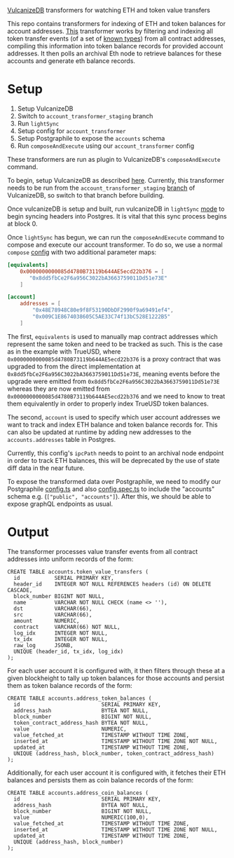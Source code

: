 [VulcanizeDB](https://github.com/vulcanize/maker-vulcanizedb) transformers for watching ETH and token value transfers

This repo contains transformers for indexing of ETH and token balances for account addresses. [This](https://github.com/vulcanize/account_transformers/tree/master/transformers/account/light) transformer 
works by filtering and indexing all token transfer events (of a set of [known types](https://github.com/vulcanize/account_transformers/tree/master/transformers/account/shared/constants)) from all contract addresses,
compiling this information into token balance records for provided account addresses. It then polls an archival Eth node to
retrieve balances for these accounts and generate eth balance records.

# Setup 

1. Setup VulcanizeDB
1. Switch to `account_transformer_staging` branch
1. Run `lightSync`
1. Setup config for `account_transformer`
1. Setup Postgraphile to expose the `accounts` schema
1. Run `composeAndExecute` using our `account_transformer` config

These transformers are run as plugin to VulcanizeDB's `composeAndExecute` command.

To begin, setup VulcanizeDB as described [here](https://github.com/vulcanize/maker-vulcanizedb#project-setup).
Currently, this transformer needs to be run from the `account_transformer_staging` [branch](https://github.com/vulcanize/maker-vulcanizedb/tree/account_transformer_staging)
of VulcanizeDB, so switch to that branch before building.

Once vulcanizeDB is setup and built, run vulcanizeDB in `lightSync` [mode](https://github.com/vulcanize/maker-vulcanizedb#alternatively-sync-in-light-mode)
to begin syncing headers into Postgres. It is vital that this sync process begins at block 0.

Once `lightSync` has begun, we can run the `composeAndExecute` command to compose and execute our account transformer. To
do so, we use a normal `compose` [config](https://github.com/vulcanize/maker-vulcanizedb#contractwatcher) with two additional parameter maps:

```toml
[equivalents]
    0x0000000000085d4780B73119b644AE5ecd22b376 = [
       "0x8dd5fbCe2F6a956C3022bA3663759011Dd51e73E"
    ]

[account]
    addresses = [
        "0x48E78948C80e9f8F53190DbDF2990f9a69491ef4",
        "0x009C1E8674038605C5AE33C74f13bC528E1222B5"
    ]
```

The first, `equivalents` is used to manually map contract addresses which represent the same token and need to be tracked
as such. This is the case as in the example with TrueUSD, where `0x0000000000085d4780B73119b644AE5ecd22b376` is a proxy
contract that was upgraded to from the direct implementation at `0x8dd5fbCe2F6a956C3022bA3663759011Dd51e73E`, meaning events
before the upgrade were emitted from `0x8dd5fbCe2F6a956C3022bA3663759011Dd51e73E` whereas they are now emitted from `0x0000000000085d4780B73119b644AE5ecd22b376`
and we need to know to treat them equivalently in order to properly index TrueUSD token balances.

The second, `account` is used to specify which user account addresses we want to track and index ETH balance and token balance
records for. This can also be updated at runtime by adding new addresses to the `accounts.addresses` table in Postgres.

Currently, this config's `ipcPath` needs to point to an archival node endpoint in order to track ETH balances, this will be deprecated
by the use of state diff data in the near future.

To expose the transformed data over Postgraphile, we need to modify our Postgraphile [config.ts](https://github.com/vulcanize/maker-vulcanizedb/blob/staging/postgraphile/src/server/config.ts#L42)
and also [config.spec.ts](https://github.com/vulcanize/maker-vulcanizedb/blob/staging/postgraphile/spec/server/config.spec.ts) to include the "accounts" schema
e.g. (`["public", "accounts"]`). After this, we should be able to expose graphQL endpoints as usual.

# Output

The transformer processes value transfer events from all contract addresses into uniform records of the form:

```postgresql
CREATE TABLE accounts.token_value_transfers (
  id           SERIAL PRIMARY KEY,
  header_id    INTEGER NOT NULL REFERENCES headers (id) ON DELETE CASCADE,
  block_number BIGINT NOT NULL,
  name         VARCHAR NOT NULL CHECK (name <> ''),
  dst          VARCHAR(66),
  src          VARCHAR(66),
  amount       NUMERIC,
  contract     VARCHAR(66) NOT NULL,
  log_idx      INTEGER NOT NULL,
  tx_idx       INTEGER NOT NULL,
  raw_log      JSONB,
  UNIQUE (header_id, tx_idx, log_idx)
);
```

For each user account it is configured with, it then filters through these at a given blockheight to tally up token
balances for those accounts and persist them as token balance records of the form:

```postgresql
CREATE TABLE accounts.address_token_balances (
  id                          SERIAL PRIMARY KEY,
  address_hash                BYTEA NOT NULL,
  block_number                BIGINT NOT NULL,
  token_contract_address_hash BYTEA NOT NULL,
  value                       NUMERIC,
  value_fetched_at            TIMESTAMP WITHOUT TIME ZONE,
  inserted_at                 TIMESTAMP WITHOUT TIME ZONE NOT NULL,
  updated_at                  TIMESTAMP WITHOUT TIME ZONE,
  UNIQUE (address_hash, block_number, token_contract_address_hash)
);
```

Additionally, for each user account it is configured with, it fetches their ETH balances and persists them as coin
balance records of the form:

```postgresql
CREATE TABLE accounts.address_coin_balances (
  id                          SERIAL PRIMARY KEY,
  address_hash                BYTEA NOT NULL,
  block_number                BIGINT NOT NULL,
  value                       NUMERIC(100,0),
  value_fetched_at            TIMESTAMP WITHOUT TIME ZONE,
  inserted_at                 TIMESTAMP WITHOUT TIME ZONE NOT NULL,
  updated_at                  TIMESTAMP WITHOUT TIME ZONE,
  UNIQUE (address_hash, block_number)
);
```

